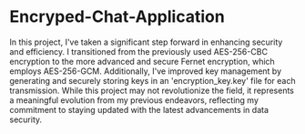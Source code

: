 # Encryped-Chat-Application
In this project, I've taken a significant step forward in enhancing security and efficiency. I transitioned from the previously used AES-256-CBC encryption to the more advanced and secure Fernet encryption, which employs AES-256-GCM. Additionally, I've improved key management by generating and securely storing keys in an 'encryption_key.key' file for each transmission. While this project may not revolutionize the field, it represents a meaningful evolution from my previous endeavors, reflecting my commitment to staying updated with the latest advancements in data security.
